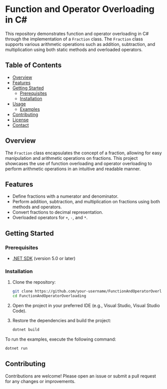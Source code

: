 # Function and Operator Overloading in C#

This repository demonstrates function and operator overloading in C# through the implementation of a `Fraction` class. The `Fraction` class supports various arithmetic operations such as addition, subtraction, and multiplication using both static methods and overloaded operators.

## Table of Contents

- [Overview](#overview)
- [Features](#features)
- [Getting Started](#getting-started)
  - [Prerequisites](#prerequisites)
  - [Installation](#installation)
- [Usage](#usage)
  - [Examples](#examples)
- [Contributing](#contributing)
- [License](#license)
- [Contact](#contact)

## Overview

The `Fraction` class encapsulates the concept of a fraction, allowing for easy manipulation and arithmetic operations on fractions. This project showcases the use of function overloading and operator overloading to perform arithmetic operations in an intuitive and readable manner.

## Features

- Define fractions with a numerator and denominator.
- Perform addition, subtraction, and multiplication on fractions using both methods and operators.
- Convert fractions to decimal representation.
- Overloaded operators for `+`, `-`, and `*`.

## Getting Started

### Prerequisites

- [.NET SDK](https://dotnet.microsoft.com/download) (version 5.0 or later)

### Installation

1. Clone the repository:
   ```sh
   git clone https://github.com/your-username/FunctionAndOperatorOverloading.git
   cd FunctionAndOperatorOverloading
   ```

2. Open the project in your preferred IDE (e.g., Visual Studio, Visual Studio Code).

3. Restore the dependencies and build the project:
   ```sh
   dotnet build
   ```
   
To run the examples, execute the following command:
```sh
dotnet run
```

## Contributing

Contributions are welcome! Please open an issue or submit a pull request for any changes or improvements.
